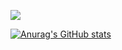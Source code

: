 ![](https://komarev.com/ghpvc/?username=m2rsho&color=blueviolet)


[![Anurag's GitHub stats](https://github-readme-stats.vercel.app/api?username=m2rsho&theme=dracula)](https://github.com/anuraghazra/github-readme-stats)
